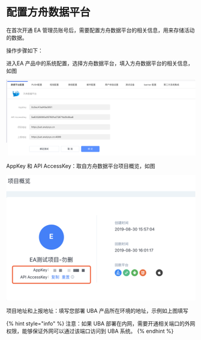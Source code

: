 # 配置方舟数据平台

在首次开通 EA 管理员账号后，需要配置方舟数据平台的相关信息，用来存储活动的数据。

操作步骤如下：

进入EA 产品中的系统配置，选择方舟数据平台，填入方舟数据平台的相关信息，如图

![](../.gitbook/assets/image%20%2851%29.png)

AppKey 和 API AccessKey：取自方舟数据平台项目概览，如图

![](../.gitbook/assets/image%20%2850%29.png)

项目地址和上报地址：填写您部署 UBA 产品所在环境的地址，示例如上图填写

{% hint style="info" %}
注意：如果 UBA 部署在内网，需要开通相关端口的外网权限，能够保证外网可以通过该端口访问到 UBA 系统。
{% endhint %}



